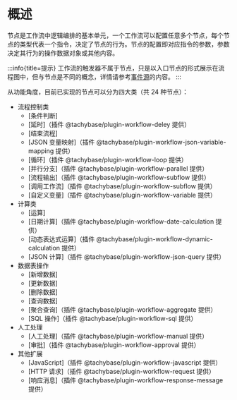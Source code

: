 # 概述

节点是工作流中逻辑编排的基本单元，一个工作流可以配置任意多个节点，每个节点的类型代表一个指令，决定了节点的行为。节点的配置即对应指令的参数，参数决定其行为的操作数据对象或其他内容。

:::info{title=提示}
工作流的触发器不属于节点，只是以入口节点的形式展示在流程图中，但与节点是不同的概念，详情请参考[事件源](../event-source/overview.md)的内容。
:::

从功能角度，目前已实现的节点可以分为四大类（共 24 种节点）：

- 流程控制类
  - [条件判断]
  - [延时]（插件 @tachybase/plugin-workflow-deley 提供）
  - [结束流程]
  - [JSON 变量映射]（插件 @tachybase/plugin-workflow-json-variable-mapping 提供）
  - [循环]（插件 @tachybase/plugin-workflow-loop 提供）
  - [并行分支]（插件 @tachybase/plugin-workflow-parallel 提供）
  - [流程输出]（插件 @tachybase/plugin-workflow-subflow 提供）
  - [调用工作流]（插件 @tachybase/plugin-workflow-subflow 提供）
  - [自定义变量]（插件 @tachybase/plugin-workflow-variable 提供）
- 计算类
  - [运算]
  - [日期计算]（插件 @tachybase/plugin-workflow-date-calculation 提供）
  - [动态表达式运算]（插件 @tachybase/plugin-workflow-dynamic-calculation 提供）
  - [JSON 计算]（插件 @tachybase/plugin-workflow-json-query 提供）
- 数据表操作
  - [新增数据]
  - [更新数据]
  - [删除数据]
  - [查询数据]
  - [聚合查询]（插件 @tachybase/plugin-workflow-aggregate 提供）
  - [SQL 操作]（插件 @tachybase/plugin-workflow-sql 提供）
- 人工处理
  - [人工处理]（插件 @tachybase/plugin-workflow-manual 提供）
  - [审批]（插件 @tachybase/plugin-workflow-approval 提供）
- 其他扩展
  - [JavaScript]（插件 @tachybase/plugin-workflow-javascript 提供）
  <!-- - [邮件发送](./mailer.md)（插件 @tachybase/plugin-workflow-mailer 提供） -->
  <!-- - [通知](./notification.md)（插件 @tachybase/plugin-workflow-notification 提供） -->
  - [HTTP 请求]（插件 @tachybase/plugin-workflow-request 提供）
  - [响应消息]（插件 @tachybase/plugin-workflow-response-message 提供）